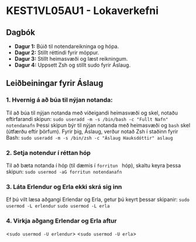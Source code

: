 # KEST1VL05AU1 - Lokaverkefni

## Dagbók
- **Dagur 1:** Búið til notendareikninga og hópa.
- **Dagur 2:** Stillt réttindi fyrir möppur.
- **Dagur 3:** Stillt heimasvæði og læst reikningum.
- **Dagur 4:** Uppsett Zsh og stillt sudo fyrir Áslaug.

## Leiðbeiningar fyrir Áslaug

### 1. Hvernig á að búa til nýjan notanda:
Til að búa til nýjan notanda með viðeigandi heimasvæði og skel, notaðu eftirfarandi skipun: `sudo useradd -m -s /bin/bash -c "Fullt Nafn" notendanafn`
Þessi skipun býr til nýjan notanda með heimasvæði og `bash` skel (útfærðu eftir þörfum). Fyrir þig, Áslaug, verður notað Zsh í staðinn fyrir Bash:
`sudo useradd -m -s /bin/zsh -c "Áslaug Hauksdóttir" aslaug`

### 2. Setja notendur í réttan hóp
Til að bæta notanda í hóp (til dæmis í `forritun ` hóp), skaltu keyra þessa skipun: `sudo usermod -aG forritun notendanafn`

### 3. Láta Erlendur og Erla ekki skrá sig inn
Ef þú vilt læsa aðgangi Erlendar og Erla, getur þú keyrt þessar skipanir:
`sudo usermod -L erlendur`
`sudo usermod -L erla`

### 4. Virkja aðgang Erlendar og Erla aftur
<`sudo usermod -U erlendur`>
<`sudo usermod -U erla`>
